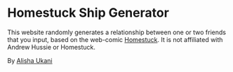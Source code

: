 # Homestuck Ship Generator #

This website randomly generates a relationship between one or two friends that you input, based on the web-comic [Homestuck](https://mspaintadventures.com). 
It is not affiliated with Andrew Hussie or Homestuck.

By [Alisha Ukani](https://github.com/alishau)
